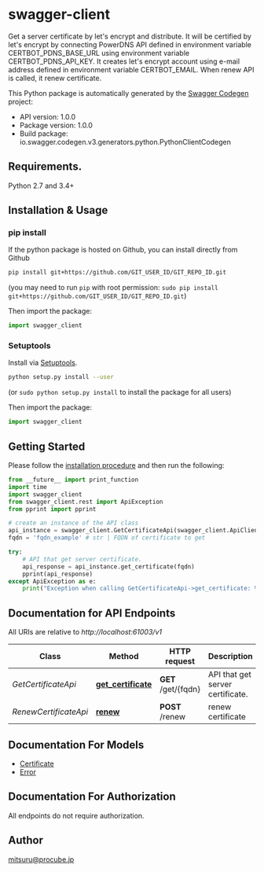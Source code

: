 # swagger-client
Get a server certificate by let's encrypt and distribute. It will be certified by let's encrypt by connecting PowerDNS API defined in environment variable CERTBOT_PDNS_BASE_URL using environment variable CERTBOT_PDNS_API_KEY. It creates let's encrypt account using e-mail address defined in environment variable CERTBOT_EMAIL. When renew API is called, it renew certificate.

This Python package is automatically generated by the [Swagger Codegen](https://github.com/swagger-api/swagger-codegen) project:

- API version: 1.0.0
- Package version: 1.0.0
- Build package: io.swagger.codegen.v3.generators.python.PythonClientCodegen

## Requirements.

Python 2.7 and 3.4+

## Installation & Usage
### pip install

If the python package is hosted on Github, you can install directly from Github

```sh
pip install git+https://github.com/GIT_USER_ID/GIT_REPO_ID.git
```
(you may need to run `pip` with root permission: `sudo pip install git+https://github.com/GIT_USER_ID/GIT_REPO_ID.git`)

Then import the package:
```python
import swagger_client 
```

### Setuptools

Install via [Setuptools](http://pypi.python.org/pypi/setuptools).

```sh
python setup.py install --user
```
(or `sudo python setup.py install` to install the package for all users)

Then import the package:
```python
import swagger_client
```

## Getting Started

Please follow the [installation procedure](#installation--usage) and then run the following:

```python
from __future__ import print_function
import time
import swagger_client
from swagger_client.rest import ApiException
from pprint import pprint

# create an instance of the API class
api_instance = swagger_client.GetCertificateApi(swagger_client.ApiClient(configuration))
fqdn = 'fqdn_example' # str | FQDN of certificate to get

try:
    # API that get server certificate.
    api_response = api_instance.get_certificate(fqdn)
    pprint(api_response)
except ApiException as e:
    print("Exception when calling GetCertificateApi->get_certificate: %s\n" % e)
```

## Documentation for API Endpoints

All URIs are relative to *http://localhost:61003/v1*

Class | Method | HTTP request | Description
------------ | ------------- | ------------- | -------------
*GetCertificateApi* | [**get_certificate**](docs/GetCertificateApi.md#get_certificate) | **GET** /get/{fqdn} | API that get server certificate.
*RenewCertificateApi* | [**renew**](docs/RenewCertificateApi.md#renew) | **POST** /renew | renew certificate

## Documentation For Models

 - [Certificate](docs/Certificate.md)
 - [Error](docs/Error.md)

## Documentation For Authorization

 All endpoints do not require authorization.


## Author

mitsuru@procube.jp
